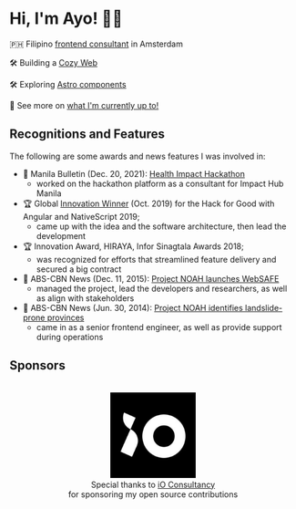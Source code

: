 <!--
**ayoayco/ayoayco** is a ✨ _special_ ✨ repository because its `README.md` (this file) appears on your GitHub profile.

Here are some ideas to get you started:

- 🔭 I’m currently working on ...
- 🌱 I’m currently learning ...
- 👯 I’m looking to collaborate on ...
- 🤔 I’m looking for help with ...
- 💬 Ask me about ...
- 📫 How to reach me: ...
- 😄 Pronouns: ...
- ⚡ Fun fact: ...

[![MNSWPR](https://img.shields.io/badge/Play-Minesweeper-ff8a00.svg)](https://mnswpr.com)
[![Music](https://img.shields.io/badge/Listen-Sound%20Cloud-f50.svg)](https://soundcloud.com/ayoayco)

🌱 Works on high-impact projects utilizing web technologies, IoT, data viz/insights, remote sensing, & GIS 
🔥 Passions are sustainability, food security, & disaster mitigation and management
👯 Finds it fun collaborating/maintaining opensource projects

[![Web](https://img.shields.io/badge/Web-ayo.ayco.io-030303.svg)](https://ayo.ayco.io)
[![Mail](https://img.shields.io/badge/Mail-ayo@ayco.io-4285F4.svg?logo=mail.ru)](mailto:ayo@ayco.io)
[![Masto](https://img.shields.io/badge/Masto-@ayo@ayco.io-6364ff.svg?logo=mastodon&logoColor=f5f5f5)](https://social.ayco.io/@ayo)

-->

# Hi, I'm Ayo! 🙋‍♂️
🇵🇭 Filipino [frontend consultant](https://iodigital.com) in Amsterdam

🛠 Building a [Cozy Web](https://github.com/ayoayco/cozy#readme)

🛠 Exploring [Astro components](https://github.com/astro-reactive/astro-reactive#readme)

🔭 See more on [what I'm currently up to!](https://ayo.ayco.io/now)

## Recognitions and Features
The following are some awards and news features I was involved in:
- 📰 Manila Bulletin (Dec. 20, 2021): [Health Impact Hackathon](https://mb.com.ph/2021/10/20/health-impact-hackathon-deep-dives-into-how-to-deliver-crucial-health-information-to-internet-challenged-communities/)
  - worked on the hackathon platform as a consultant for Impact Hub Manila 
- 🏆 Global [Innovation Winner](https://blog.angular.io/hack-for-good-6b500f1946a3#36f0) (Oct. 2019) for the Hack for Good with Angular and NativeScript 2019;
  - came up with the idea and the software architecture, then lead the development
- 🏆 Innovation Award, HIRAYA, Infor Sinagtala Awards 2018;
  - was recognized for efforts that streamlined feature delivery and secured a big contract
- 📰 ABS-CBN News (Dec. 11, 2015): [Project NOAH launches WebSAFE](https://news.abs-cbn.com/nation/12/11/15/project-noah-launches-websafe)
  - managed the project, lead the developers and researchers, as well as align with stakeholders
- 📰 ABS-CBN News (Jun. 30, 2014): [Project NOAH identifies landslide-prone provinces](https://www.youtube.com/watch?v=LKrV6vtGZEA&ab_channel=ABS-CBNNews)
  - came in as a senior frontend engineer, as well as provide support during operations

## Sponsors
<p align="center">
    <br />
    <a href="https://iodigital.com"><img src="./assets/logos/iO.jpeg" alt="iO Consultancy Logo" width="150" /></a>
    <br />
    Special thanks to <a href="https://iodigital.com">iO Consultancy</a><br />for sponsoring my open source contributions
</p>



<!--

## Where to find me

- Web: [ayo.ayco.io](https://ayo.ayco.io)
- Email: <a href="mailto:ayo@ayco.io">ayo@ayco.io</a>
- Fediverse: [@ayo@ayco.io](https://ayco.io/@ayo)
- LinkedIn: [ayco.io/linkedin](https://ayco.io/linkedin)

| <a href="https://github.com/ayoayco/"><img align="center" src="https://github-readme-stats.vercel.app/api?username=ayoayco&show_icons=true&include_all_commits=true&theme=buefy&hide_border=true" alt="Ayo Ayco's github stats" /></a> | <a href="https://github.com/ayoayco"><img align="center" src="https://github-readme-stats.vercel.app/api/top-langs/?username=ayoayco&layout=compact&theme=buefy&hide_border=true" /></a> |
| ------------- | ------------- |

>  He has contributed software development expertise to UPLB, DOST, Infor, and various government-funded projects such as University of the Philippines’ National Operational Assessment of Hazards and Ateneo’s Cloud-Based Intelligent Total Analysis System.
>
> He is a passionate learner and is quite fond of explaining how things work.
> 
> Now he works on ERP software created for the Cloud.

[![COVER](assets/cover-with-action.png)](https://ayco.io)
-->
